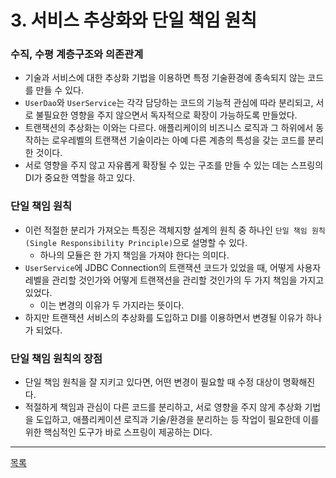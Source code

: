 # 3. 서비스 추상화와 단일 책임 원칙

### 수직, 수평 계층구조와 의존관계

- 기술과 서비스에 대한 추상화 기법을 이용하면 특정 기술환경에 종속되지 않는 코드를 만들 수 있다.
- `UserDao`와 `UserService`는 각각 담당하는 코드의 기능적 관심에 따라 분리되고, 서로 불필요한 영향을 주지 않으면서 독자적으로 확장이 가능하도록 만들었다.
- 트랜잭션의 추상화는 이와는 다르다. 애플리케이의 비즈니스 로직과 그 하위에서 동작하는 로우레벨의 트랜잭션 기술이라는 아예 다른 계층의 특성을 갖는 코드를 분리한 것이다.
- 서로 영향을 주지 않고 자유롭게 확장될 수 있는 구조를 만들 수 있는 데는 스프링의 DI가 중요한 역할을 하고 있다.

### 단일 책임 원칙

- 이런 적절한 분리가 가져오는 특징은 객체지향 설계의 원칙 중 하나인 `단일 책임 원칙(Single Responsibility Principle)`으로 설명할 수 있다.
    - 하나의 모듈은 한 가지 책임을 가져야 한다는 의미다.
- `UserService`에 JDBC Connection의 트랜잭션 코드가 있었을 때, 어떻게 사용자 레벨을 관리할 것인가와 어떻게 트랜잭션을 관리할 것인가의 두 가지 책임을 가지고 있었다.
    - 이는 변경의 이유가 두 가지라는 뜻이다.
- 하지만 트랜잭션 서비스의 추상화를 도입하고 DI를 이용하면서 변경될 이유가 하나가 되었다.

### 단일 책임 원칙의 장점

- 단일 책임 원칙을 잘 지키고 있다면, 어떤 변경이 필요할 때 수정 대상이 명확해진다.
- 적절하게 책임과 관심이 다른 코드를 분리하고, 서로 영향을 주지 않게 추상화 기법을 도입하고, 애플리케이션 로직과 기술/환경을 분리하는 등 작업이 필요한데 이를 위한 핵심적인 도구가 바로 스프링이 제공하는 DI다.

---
[목록](./index.md)
